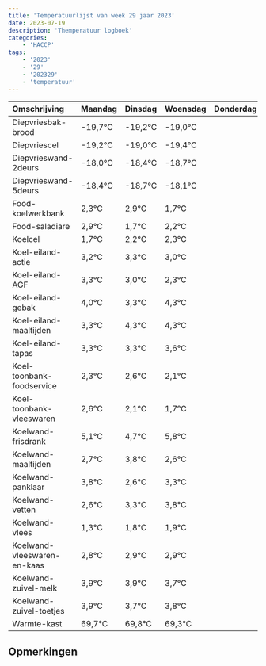 ```yaml
---
title: 'Temperatuurlijst van week 29 jaar 2023'
date: 2023-07-19
description: 'Themperatuur logboek'
categories:
    - 'HACCP'
tags:
    - '2023'
    - '29'
    - '202329'
    - 'temperatuur'
---
```

|Omschrijving|Maandag|Dinsdag|Woensdag|Donderdag|Vrijdag|Zaterdag|Zondag|
|:---|:---|:---|:---|:---|:---|:---|:---|
|Diepvriesbak-brood|-19,7°C|-19,2°C|-19,0°C| | | | |
|Diepvriescel|-19,2°C|-19,0°C|-19,4°C| | | | |
|Diepvrieswand-2deurs|-18,0°C|-18,4°C|-18,7°C| | | | |
|Diepvrieswand-5deurs|-18,4°C|-18,7°C|-18,1°C| | | | |
|Food-koelwerkbank|2,3°C|2,9°C|1,7°C| | | | |
|Food-saladiare|2,9°C|1,7°C|2,2°C| | | | |
|Koelcel|1,7°C|2,2°C|2,3°C| | | | |
|Koel-eiland-actie|3,2°C|3,3°C|3,0°C| | | | |
|Koel-eiland-AGF|3,3°C|3,0°C|2,3°C| | | | |
|Koel-eiland-gebak|4,0°C|3,3°C|4,3°C| | | | |
|Koel-eiland-maaltijden|3,3°C|4,3°C|4,3°C| | | | |
|Koel-eiland-tapas|3,3°C|3,3°C|3,6°C| | | | |
|Koel-toonbank-foodservice|2,3°C|2,6°C|2,1°C| | | | |
|Koel-toonbank-vleeswaren|2,6°C|2,1°C|1,7°C| | | | |
|Koelwand-frisdrank|5,1°C|4,7°C|5,8°C| | | | |
|Koelwand-maaltijden|2,7°C|3,8°C|2,6°C| | | | |
|Koelwand-panklaar|3,8°C|2,6°C|3,3°C| | | | |
|Koelwand-vetten|2,6°C|3,3°C|3,8°C| | | | |
|Koelwand-vlees|1,3°C|1,8°C|1,9°C| | | | |
|Koelwand-vleeswaren-en-kaas|2,8°C|2,9°C|2,9°C| | | | |
|Koelwand-zuivel-melk|3,9°C|3,9°C|3,7°C| | | | |
|Koelwand-zuivel-toetjes|3,9°C|3,7°C|3,8°C| | | | |
|Warmte-kast|69,7°C|69,8°C|69,3°C| | | | |

## Opmerkingen


